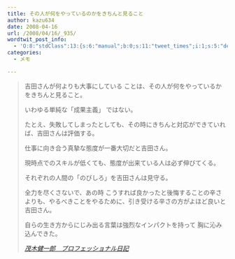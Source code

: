 ```yaml
---
title: その人が何をやっているのかをきちんと見ること
author: kazu634
date: 2008-04-16
url: /2008/04/16/_935/
wordtwit_post_info:
  - 'O:8:"stdClass":13:{s:6:"manual";b:0;s:11:"tweet_times";i:1;s:5:"delay";i:0;s:7:"enabled";i:1;s:10:"separation";s:2:"60";s:7:"version";s:3:"3.7";s:14:"tweet_template";b:0;s:6:"status";i:2;s:6:"result";a:0:{}s:13:"tweet_counter";i:2;s:13:"tweet_log_ids";a:1:{i:0;i:3889;}s:9:"hash_tags";a:0:{}s:8:"accounts";a:1:{i:0;s:7:"kazu634";}}'
categories:
  - メモ

---
```

<div class="section">
<blockquote title="茂木健一郎　プロフェッショナル日記" cite="http://kenmogi.cocolog-nifty.com/professional/">
<p>
      吉田さんが何よりも大事にしている ことは、その人が何をやっているかをきちんと見ること。
</p>
    
<p>
      いわゆる単純な「成果主義」 ではない。
</p>
    
<p>
      たとえ、失敗してしまったとしても、その時にきちんと対応ができていれば、吉田さんは評価する。
</p>
    
<p>
      仕事に向き合う真摯な態度が一番大切だと吉田さん。
</p>
    
<p>
      現時点でのスキルが低くても、態度が出来ている人は必ず伸びてくる。
</p>
    
<p>
      それぞれの人間の「のびしろ」を吉田さんは見守る。
</p>
    
<p>
      全力を尽くさないで、あの時 こうすれば良かったと後悔することの辛さよりも、やるべきことをやるために、引き受ける辛さの方がよほど良いと吉田さん。
</p>
    
<p>
      自らの生き方からにじみ出る言葉は強烈なインパクトを持って 胸に沁み込んできた。
</p>
    
<p>
<cite><a href="http://kenmogi.cocolog-nifty.com/professional/" onclick="__gaTracker('send', 'event', 'outbound-article', 'http://kenmogi.cocolog-nifty.com/professional/', '茂木健一郎　プロフェッショナル日記');" target="_blank">茂木健一郎　プロフェッショナル日記</a></cite>
</p>
</blockquote>
</div>